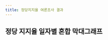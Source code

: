 ```yaml
---
title: 정당지지율 여론조사 결과
---
```

<!DOCTYPE html>
<html lang="ko">
<head>
  <meta charset="UTF-8">
  <meta name="viewport" content="width=device-width, initial-scale=1.0">
  <title>정당 지지율 그래프</title>
  <script src="https://cdn.jsdelivr.net/npm/chart.js"></script>
  <style>
    body {
      margin: 0;
      padding: 20px;
      box-sizing: border-box;
    }
    #chart-container {
      position: relative;
      width: 100%;
      height: 80vh;
    }
  </style>
</head>
<body>
  <h2>정당 지지율 일자별 혼합 막대그래프</h2>
  <div id="chart-container">
    <canvas id="partySupportChart"></canvas>
  </div>

  <script>
    const ctx = document.getElementById('partySupportChart').getContext('2d');

    const data = {
      labels: ['2024-01-01', '2024-01-08', '2024-01-15', '2024-01-22', '2024-01-29'],
      datasets: [
        {
          label: '정당 A',
          data: [20, 22, 21, 23, 24],
          backgroundColor: 'rgba(75, 192, 192, 0.6)',
          borderColor: 'rgba(75, 192, 192, 1)',
          borderWidth: 1,
          type: 'bar'
        },
        {
          label: '정당 B',
          data: [18, 19, 20, 21, 22],
          backgroundColor: 'rgba(255, 99, 132, 0.6)',
          borderColor: 'rgba(255, 99, 132, 1)',
          borderWidth: 1,
          type: 'bar'
        },
        {
          label: '정당 C',
          data: [15, 14, 16, 17, 18],
          backgroundColor: 'rgba(255, 205, 86, 0.6)',
          borderColor: 'rgba(255, 205, 86, 1)',
          borderWidth: 1,
          type: 'bar'
        },
        {
          label: '정당 D',
          data: [10, 12, 11, 13, 14],
          backgroundColor: 'rgba(153, 102, 255, 0.6)',
          borderColor: 'rgba(153, 102, 255, 1)',
          borderWidth: 1,
          type: 'bar'
        },
        {
          label: '정당 E',
          data: [8, 9, 10, 11, 12],
          backgroundColor: 'rgba(54, 162, 235, 0.6)',
          borderColor: 'rgba(54, 162, 235, 1)',
          borderWidth: 1,
          type: 'bar'
        }
      ]
    };

    const config = {
      type: 'bar',
      data: data,
      options: {
        responsive: true,
        maintainAspectRatio: false,
        scales: {
          y: {
            beginAtZero: true,
            max: 50,
            ticks: {
              callback: function(value) {
                return value + '%';
              }
            }
          }
        },
        plugins: {
          legend: {
            position: 'top'
          }
        }
      }
    };

    new Chart(ctx, config);
  </script>
</body>
</html>


